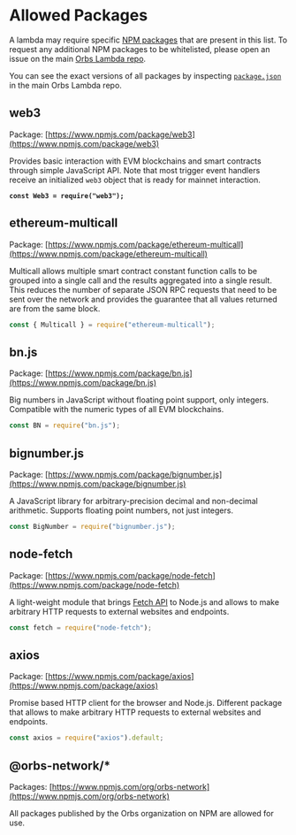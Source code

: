 # Allowed Packages

A lambda may require specific [NPM packages](https://npmjs.com/) that are present in this list. To request any additional NPM packages to be whitelisted, please open an issue on the main [Orbs Lambda repo](https://github.com/orbs-network/orbs-lambda).

You can see the exact versions of all packages by inspecting [`package.json`](https://github.com/orbs-network/orbs-lambda/blob/master/package.json) in the main Orbs Lambda repo.

## web3

Package: [https://www.npmjs.com/package/web3](https://www.npmjs.com/package/web3)

Provides basic interaction with EVM blockchains and smart contracts through simple JavaScript API. Note that most trigger event handlers receive an initialized `web3` object that is ready for mainnet interaction.

<pre class="language-javascript"><code class="lang-javascript"><strong>const Web3 = require("web3");
</strong></code></pre>

## ethereum-multicall

Package: [https://www.npmjs.com/package/ethereum-multicall](https://www.npmjs.com/package/ethereum-multicall)

Multicall allows multiple smart contract constant function calls to be grouped into a single call and the results aggregated into a single result. This reduces the number of separate JSON RPC requests that need to be sent over the network and provides the guarantee that all values returned are from the same block.

```javascript
const { Multicall } = require("ethereum-multicall");
```

## bn.js

Package: [https://www.npmjs.com/package/bn.js](https://www.npmjs.com/package/bn.js)

Big numbers in JavaScript without floating point support, only integers. Compatible with the numeric types of all EVM blockchains.

```javascript
const BN = require("bn.js");
```

## bignumber.js

Package: [https://www.npmjs.com/package/bignumber.js](https://www.npmjs.com/package/bignumber.js)

A JavaScript library for arbitrary-precision decimal and non-decimal arithmetic. Supports floating point numbers, not just integers.

```javascript
const BigNumber = require("bignumber.js");
```

## node-fetch

Package: [https://www.npmjs.com/package/node-fetch](https://www.npmjs.com/package/node-fetch)

A light-weight module that brings [Fetch API](https://developer.mozilla.org/en-US/docs/Web/API/Fetch\_API) to Node.js and allows to make arbitrary HTTP requests to external websites and endpoints.

```javascript
const fetch = require("node-fetch");
```

## axios

Package: [https://www.npmjs.com/package/axios](https://www.npmjs.com/package/axios)

Promise based HTTP client for the browser and Node.js. Different package that allows to make arbitrary HTTP requests to external websites and endpoints.

```javascript
const axios = require("axios").default;
```

## @orbs-network/\*

Packages: [https://www.npmjs.com/org/orbs-network](https://www.npmjs.com/org/orbs-network)

All packages published by the Orbs organization on NPM are allowed for use.
